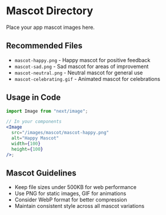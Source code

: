 # Mascot Directory

Place your app mascot images here.

## Recommended Files

- `mascot-happy.png` - Happy mascot for positive feedback
- `mascot-sad.png` - Sad mascot for areas of improvement
- `mascot-neutral.png` - Neutral mascot for general use
- `mascot-celebrating.gif` - Animated mascot for celebrations

## Usage in Code

```jsx
import Image from "next/image";

// In your components
<Image
  src="/images/mascot/mascot-happy.png"
  alt="Happy Mascot"
  width={100}
  height={100}
/>;
```

## Mascot Guidelines

- Keep file sizes under 500KB for web performance
- Use PNG for static images, GIF for animations
- Consider WebP format for better compression
- Maintain consistent style across all mascot variations
